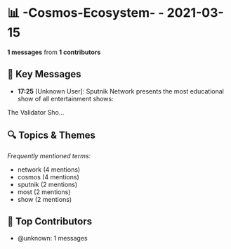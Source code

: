 # 📊 -Cosmos-Ecosystem- - 2021-03-15
**1 messages** from **1 contributors**

## 💬 Key Messages
- **17:25** [Unknown User]: Sputnik Network presents the most educational show of all entertainment shows:

The Validator Sho...

## 🔍 Topics & Themes
*Frequently mentioned terms:*
- network (4 mentions)
- cosmos (4 mentions)
- sputnik (2 mentions)
- most (2 mentions)
- show (2 mentions)

## 👥 Top Contributors
- @unknown: 1 messages